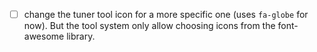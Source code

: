 * [ ] change the tuner tool icon for a more specific one (uses `fa-globe` for now). But the tool system only allow choosing icons from the font-awesome library.